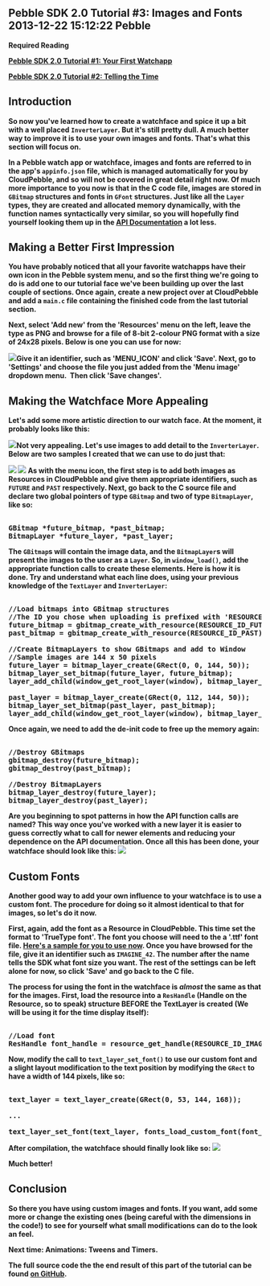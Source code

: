 Pebble SDK 2.0 Tutorial #3: Images and Fonts
2013-12-22 15:12:22
Pebble
---

<strong>Required Reading

<a title="Pebble SDK 2.0 Tutorial #1: Your First Watchapp" href="http://ninedof.wordpress.com/2013/12/02/pebble-sdk-2-0-tutorial-1-your-first-watchapp/">Pebble SDK 2.0 Tutorial #1: Your First Watchapp</a>

<a title="Pebble SDK 2.0 Tutorial #2: Telling the Time." href="http://ninedof.wordpress.com/2013/12/18/pebble-sdk-2-0-tutorial-2-telling-the-time/">Pebble SDK 2.0 Tutorial #2: Telling the Time</a>

## Introduction

So now you've learned how to create a watchface and spice it up a bit with a well placed <code>InverterLayer</code>. But it's still pretty dull. A much better way to improve it is to use your own images and fonts. That's what this section will focus on.

In a Pebble watch app or watchface, images and fonts are referred to in the app's <code>appinfo.json</code> file, which is managed automatically for you by CloudPebble, and so will not be covered in great detail right now. Of much more importance to you now is that in the C code file, images are stored in <code>GBitmap</code> structures and fonts in <code>GFont</code> structures. Just like all the <code>Layer</code> types, they are created and allocated memory dynamically, with the function names syntactically very similar, so you will hopefully find yourself looking them up in the <a title="API Docs" href="https://developer.getpebble.com/2/api-reference/">API Documentation</a> a lot less.

## Making a Better First Impression

You have probably noticed that all your favorite watchapps have their own icon in the Pebble system menu, and so the first thing we're going to do is add one to our tutorial face we've been building up over the last couple of sections. Once again, create a new project over at CloudPebble and add a <code>main.c</code> file containing the finished code from the last tutorial section.

Next, select 'Add new' from the 'Resources' menu on the left, leave the type as PNG and browse for a file of 8-bit 2-colour PNG format with a size of 24x28 pixels. Below is one you can use for now:

<a href="http://ninedof.files.wordpress.com/2013/12/menu_icon.png">![](http://ninedof.files.wordpress.com/2013/12/menu_icon.png)</a>Give it an identifier, such as 'MENU_ICON' and click 'Save'. Next, go to 'Settings' and choose the file you just added from the 'Menu image' dropdown menu.  Then click 'Save changes'.

## Making the Watchface More Appealing

Let's add some more artistic direction to our watch face. At the moment, it probably looks like this:

<a href="http://ninedof.files.wordpress.com/2013/12/pebble-screenshot_2013-12-22_13-59-31.png">![](http://ninedof.files.wordpress.com/2013/12/pebble-screenshot_2013-12-22_13-59-31.png)</a>Not very appealing. Let's use images to add detail to the <code>InverterLayer</code>. Below are two samples I created that we can use to do just that:

<a href="http://ninedof.files.wordpress.com/2013/12/future1.png">![](http://ninedof.files.wordpress.com/2013/12/future1.png)</a> <a href="http://ninedof.files.wordpress.com/2013/12/past1.png">![](http://ninedof.files.wordpress.com/2013/12/past1.png?w=144)</a> As with the menu icon, the first step is to add both images as Resources in CloudPebble and give them appropriate identifiers, such as <code>FUTURE</code> and <code>PAST</code> respectively. Next, go back to the C source file and declare two global pointers of type <code>GBitmap</code> and two of type <code>BitmapLayer</code>, like so:

<!-- language="cpp" -->
<pre><div class="code-block">
GBitmap *future_bitmap, *past_bitmap;
BitmapLayer *future_layer, *past_layer;
</div></pre>

The <code>GBitmap</code>s will contain the image data, and the <code>BitmapLayer</code>s will present the images to the user as a <code>Layer</code>. So, in <code>window_load()</code>, add the appropriate function calls to create these elements. Here is how it is done. Try and understand what each line does, using your previous knowledge of the <code>TextLayer</code> and <code>InverterLayer</code>:

<!-- language="cpp" -->
<pre><div class="code-block">
//Load bitmaps into GBitmap structures
//The ID you chose when uploading is prefixed with 'RESOURCE_ID_'
future_bitmap = gbitmap_create_with_resource(RESOURCE_ID_FUTURE);
past_bitmap = gbitmap_create_with_resource(RESOURCE_ID_PAST);

//Create BitmapLayers to show GBitmaps and add to Window
//Sample images are 144 x 50 pixels
future_layer = bitmap_layer_create(GRect(0, 0, 144, 50));
bitmap_layer_set_bitmap(future_layer, future_bitmap);
layer_add_child(window_get_root_layer(window), bitmap_layer_get_layer(future_layer));

past_layer = bitmap_layer_create(GRect(0, 112, 144, 50));
bitmap_layer_set_bitmap(past_layer, past_bitmap);
layer_add_child(window_get_root_layer(window), bitmap_layer_get_layer(past_layer));
</div></pre>

Once again, we need to add the de-init code to free up the memory again:

<!-- language="cpp" -->
<pre><div class="code-block">
//Destroy GBitmaps
gbitmap_destroy(future_bitmap);
gbitmap_destroy(past_bitmap);

//Destroy BitmapLayers
bitmap_layer_destroy(future_layer);
bitmap_layer_destroy(past_layer);
</div></pre>

Are you beginning to spot patterns in how the API function calls are named? This way once you've worked with a new layer it is easier to guess correctly what to call for newer elements and reducing your dependence on the API documentation. Once all this has been done, your watchface should look like this:
<a href="http://ninedof.files.wordpress.com/2013/12/pebble-screenshot_2013-12-22_14-43-19.png">![](http://ninedof.files.wordpress.com/2013/12/pebble-screenshot_2013-12-22_14-43-19.png)</a>

## Custom Fonts

Another good way to add your own influence to your watchface is to use a custom font. The procedure for doing so it almost identical to that for images, so let's do it now.

First, again, add the font as a Resource in CloudPebble. This time set the format to 'TrueType font'. The font you choose will need to the a '.ttf' font file. <a title="Sample font file" href="https://www.dropbox.com/s/ugxuv4tbugmvldd/imagine.zip">Here's a sample for you to use now</a>. Once you have browsed for the file, give it an identifier such as <code>IMAGINE_42</code>. The number after the name tells the SDK what font size you want. The rest of the settings can be left alone for now, so click 'Save' and go back to the C file.

The process for using the font in the watchface is <em>almost</em> the same as that for the images. First, load the resource into a <code>ResHandle</code> (Handle on the Resource, so to speak) structure BEFORE the TextLayer is created (We will be using it for the time display itself):

<!-- language="cpp" -->
<pre><div class="code-block">
//Load font
ResHandle font_handle = resource_get_handle(RESOURCE_ID_IMAGINE_42);
</div></pre>

Now, modify the call to <code>text_layer_set_font()</code> to use our custom font and a slight layout modification to the text position by modifying the <code>GRect</code> to have a width of 144 pixels, like so:

<!-- language="cpp" -->
<pre><div class="code-block">
text_layer = text_layer_create(GRect(0, 53, 144, 168));

...

text_layer_set_font(text_layer, fonts_load_custom_font(font_handle));
</div></pre>

After compilation, the watchface should finally look like so:
<a href="http://ninedof.files.wordpress.com/2013/12/pebble-screenshot_2013-12-22_15-00-53.png">![](http://ninedof.files.wordpress.com/2013/12/pebble-screenshot_2013-12-22_15-00-53.png)</a>

Much better!

## Conclusion

So there you have using custom images and fonts. If you want, add some more or change the existing ones (being careful with the dimensions in the code!) to see for yourself what small modifications can do to the look an feel.

Next time: Animations: Tweens and Timers.

The full source code the the end result of this part of the tutorial can be found <a title="Source" href="https://github.com/C-D-Lewis/pebble-sdk2-tut-3">on GitHub</a>.
